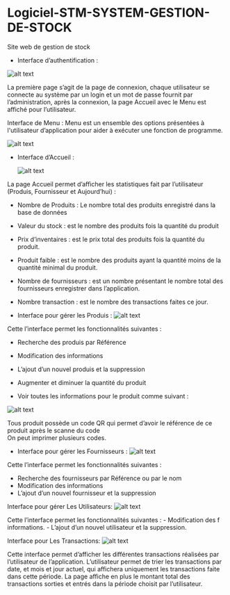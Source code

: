 # Logiciel-STM-SYSTEM-GESTION-DE-STOCK
Site web de gestion de stock

- Interface d’authentification : 
 
 
 ![alt text](https://i.imgur.com/hlbH1Ia.png)
 

 
 
La première page s’agit de la page de connexion,  chaque utilisateur se connecte au système par un login et un mot de passe fournit par l’administration, après la connexion, la page Accueil avec le Menu est affiché pour l’utilisateur. 
 
 Interface de Menu : 
Menu est un ensemble des options présentées à l'utilisateur d’application pour aider à exécuter une fonction de programme. 
 
 
  ![alt text](https://imgur.com/qNbVBjy)
     

 
- Interface d’Accueil : 
 
  ![alt text](https://imgur.com/lmkJlnT)
 
 
 
 
 
 
La page Accueil permet d’afficher les statistiques fait par l’utilisateur  
(Produis, Fournisseur et Aujourd’hui) : 
-  Nombre de Produits : Le nombre total des produits enregistré dans la base de données 
 
- Valeur du stock : est le nombre des produits fois la quantité du produit 
 
- Prix d’inventaires : est le prix total des produits fois la quantité du produit. 
 
- Produit faible : est le nombre des produits ayant la quantité moins de la quantité minimal du produit. 
 
- Nombre de fournisseurs : est un nombre présentant le nombre total des fournisseurs enregistrer dans l’application. 
- Nombre transaction : est le nombre des transactions faites ce jour. 
                                      
     

- Interface pour gérer les Produis : 
 ![alt text](https://imgur.com/bpt6EXc)
 
Cette l’interface permet  les fonctionnalités suivantes : 
- Recherche des produis par Référence 
- Modification des informations  
- L’ajout d’un nouvel produis et la suppression 
- Augmenter et diminuer la quantité du produit    
     

 
- Voir toutes les informations pour le produit comme suivant :    

 ![alt text](https://imgur.com/D3EklNm)
 
Tous produit possède un code QR qui permet d’avoir le référence de ce produit après le scanne du code  
On peut imprimer  plusieurs codes. 
 
 
 
 
 
 
 
 
 
 
     

- Interface pour gérer les Fournisseurs : 
 ![alt text](https://imgur.com/os8ekLX)
 
Cette l’interface permet  les fonctionnalités suivantes : 
- Recherche des fournisseurs par Référence ou par le nom 
- Modification des informations  
- L’ajout d’un nouvel fournisseur et la suppression 
 
 Interface pour gérer Les Utilisateurs: 
  ![alt text](https://imgur.com/z3T1xRf)
 
Cette l’interface permet  les fonctionnalités suivantes : 
      -  Modification des                    f  informations.
      - L’ajout d’un nouvel utilisateur et la suppression.   
     
 Interface pour Les Transactions: 
  ![alt text](https://imgur.com/HcLscvl)
 
Cette interface permet  d’afficher les différentes transactions réalisées par l’utilisateur de l’application. 
L’utilisateur permet de trier les transactions par date, et mois et jour actuel, qui affichera uniquement les transactions faite dans cette période. 
La page affiche en plus le montant total des transactions sorties et entrés dans la période choisit par l’utilisateur. 
